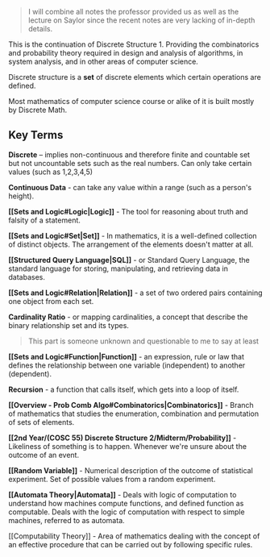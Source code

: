 > I will combine all notes the professor provided us as well as the lecture on Saylor since the recent notes are very lacking of in-depth details.

This is the continuation of Discrete Structure 1. Providing the combinatorics and probability theory required in design and analysis of algorithms, in system analysis, and in other areas of computer science.

Discrete structure is a **set** of discrete elements which certain operations are defined.

Most mathematics of computer science course or alike of it is built mostly by Discrete Math.

## Key Terms

**Discrete** – implies non-continuous and therefore finite and countable set but not uncountable sets such as the real numbers. Can only take certain values (such as 1,2,3,4,5)

**Continuous  Data** - can take any value within a range (such as a person's height).

**[[Sets and Logic#Logic|Logic]]** - The tool for reasoning about truth and falsity of a statement.

**[[Sets and Logic#Set|Set]]** - In mathematics, it is a well-defined collection of distinct objects. The arrangement of the elements doesn't matter at all.

**[[Structured Query Language|SQL]]** - or Standard Query Language, the standard language for storing, manipulating, and retrieving data in databases.

**[[Sets and Logic#Relation|Relation]]** - a set of two ordered pairs containing one object from each set.

**Cardinality Ratio** - or mapping cardinalities, a concept that describe the binary relationship set and its types. 
> This part is someone unknown and questionable to me to say at least

**[[Sets and Logic#Function|Function]]** - an expression, rule or law that defines the relationship between one variable (independent) to another (dependent).

**Recursion** - a function that calls itself, which gets into a loop of itself.

**[[Overview - Prob Comb Algo#Combinatorics|Combinatorics]]** - Branch of mathematics that studies the enumeration, combination and permutation of sets of elements.

**[[2nd Year/(COSC 55) Discrete Structure 2/Midterm/Probability]]** - Likeliness of something is to happen. Whenever we're unsure about the outcome of an event.

**[[Random Variable]]** - Numerical description of the outcome of statistical experiment. Set of possible values from a random experiment.

**[[Automata Theory|Automata]]** - Deals with logic of computation to understand  how machines compute functions, and defined function as computable. Deals with the logic of computation with respect to simple machines, referred to as automata.

[[Computability Theory]] - Area of mathematics dealing with the concept of an effective procedure that can be carried out by following specific rules. 




